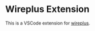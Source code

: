 # Wireplus Extension

This is a VSCode extension for [wireplus](https://github.com/taichimaeda/wireplus).
